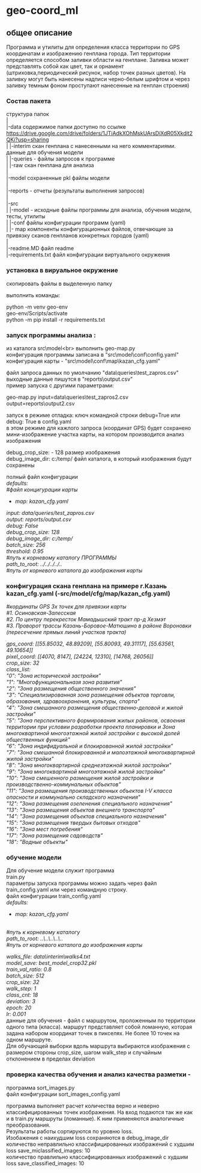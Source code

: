 # geo-coord_ml
## общее описание
Программа и утилиты для определения класса территории по GPS координатам и изображению генплана города.
Тип территории определяется способом заливки области на генплане. Заливка может представлять собой как цвет, так и орнамент (штриховка,периодический рисунок, набор точек разных цветов). На заливку могут быть нанесены надписи черно-белым шрифтом и через заливку темным фоном проступают нанесенные на генплан строения)
### Состав пакета 
 структура папок<br>
|<br>
|-data   содержимое папки доступно по ссылке <https://drive.google.com/drive/folders/1JTiAdkXOhMskUArsDiXdR05Xkdit2QKi?usp=sharing> <br>
|   |-interim скан генплана с нанесенными на него комментариями. данные для обучения модели<br>
|   |-queries - файлы запросов к программе<br>
|   |-raw  скан генплана для анализа<br>
|<br>
|-model сохраненные pkl файлы модели<br>
|<br>
|-reports - отчеты (результаты выполнения запросов)<br>
|<br>
|-srс <br>
|   |-model -  исходные файлы программы для анализа, обучения модели, тесты, утилиты<br>
|      |-conf   файлы конфигурации программ (yaml)<br>
|         |- map   компоненты конфигурационных файлов, отвечающие за привязку сканов генпланов конкретных городов (yaml)<br>
|<br>
|-readme.MD   файл readme<br>
|-requirements.txt   файл конфигурации виртуального окружения<br>


### установка в вируальное окружение
скопировать файлы в выделенную папку<br>

выполнить команды:<br>

python -m venv geo-env<br>
geo-env/Scripts/activate<br>
python -m pip install -r requirements.txt<br>


### запуск программы анализа :
из каталога src\model\<br>
выполнить geo-map.py <br>
конфигурация программы  записана в "src\model\conf\config.yaml"<br>
конфигурация карты - "src\model\conf\map\kazan_cfg.yaml"<br>
 
файл запроса данных по умолчанию "data\queries\test_zapros.csv"<br>
выходные данные пишутся в "reports\output.csv"<br>
пример запуска с другими параметрами:<br>
 
geo-map.py  input=data\queries\test_zapros2.csv  output=reports\output2.csv<br>

запуск в режиме отладка: ключ командной строки   debug=True  или debug: True в config.yaml<br>
в этом режиме для кажлого запроса (координат GPS)  будет сохранено мини-изображение участка карты, на котором производится анализ изображения<br>

debug_crop_size:    - 128 размер изображения <br>
debug_image_dir: c:/temp/   файл каталога, в который изображения будут сохранены<br>

полный файл конфигурации<br>
<i>
defaults:<br>
#файл концигурации карты<br>
  - map: kazan_cfg.yaml  <br>

input: data/queries/test_zapros.csv<br>
output: reports/output.csv<br>
debug: False<br>
debug_crop_size: 128<br>
debug_image_dir: c:/temp/<br>
batch_size: 256<br>
threshold: 0.95<br>
#путь к корневому каталогу ПРОГРАММЫ<br>
path_to_root: ../../../../..<br>
  #путь от корневого каталога до изображения карты<br>
  </i>
  
 ### конфигурация скана генплана на примере г.Казань kazan_cfg.yaml  (-src/model/cfg/map/kazan_cfg.yaml)
 <i>
#кординаты GPS 3х точек для привязки карты<br>
#1. Осиновская-Залесская<br>
#2. По центру перекресток Мамадышский тракт  пр-д Хезмэт<br>
#3. Проворот трассы Казань-Боровое-Матюшино в районе Вороновки (пересечение прямых линий  участков тракта)<br>

gps_coord: [[55.85032, 48.89209], [55.80093, 49.31117], [55.63561, 49.10654]]<br>
pixel_coord: [[4070, 8147], [24224, 12310], [14768, 26056]]<br>
crop_size: 32<br>
class_list:<br>
  "0": "Зона исторической застройки"<br>
  "1": "Многофункциональназя зона развития"<br>
  "2": "Зона размещения общественного значения"<br>
  "3": "Специализированная зона размещения объектов торговли, образования, здравоохранения, культуры, спорта"<br>
  "4": "Зона смешанного размещения общественно-деловой и жилой застройки"<br>
  "5": "Зона перспективного формирования жилых районов, освоения территории при условии разработки проекта планировки и Зона многоквартиной многоэтажной жилой застройки с высокой долей общественных функций"<br>
  "6": "Зона индифидуальной и блокированной жилой застройки"<br>
  "7": "Зона смешанной блокированной и малоэтажной многоквартирной жилой застройки"<br>
  "8": "Зона многоквартирной среднеэтажной жилой застройки"<br>
  "9": "Зона многоквартиной многоэтажной жилой застройки"<br>
  "10": "Зона смешенного размещения жилой застройки и производственно-коммунальных объектов"<br>
  "11": "Зона размещения производственных объектов I-V класса опасности и коммунально складского назначения"<br>
  "12": "Зона размещения озеленения специального назначения"<br>
  "13": "Зона размещения объектов внешнего транспорта"<br>
  "14": "Зона размещения объектов специального назначения"<br>
  "15": "Зона размещения твердых бытовых отходов"<br>
  "16": "Зона мест погребения"<br>
  "17": "Зона размещения садоводств"<br>
  "18": "Водные объекты"<br>
</i>

### обучение модели
Для обучение модели служит программа <br>
train.py<br>
параметры запуска программы можно задать через файл train_config.yaml или через командную строку.<br>
файл конфигурации train_config.yaml<br>
<i>
defaults:<br>
  - map: kazan_cfg.yaml<br>
<br>
#путь к корневому каталогу<br>
path_to_root: ..\..\..\..\..<br>
#путь от корневого каталога до изображения карты<br>

walks_file: data\interim\walks4.txt<br>
model_save: best_model_crop32.pkl<br>
train_val_ratio: 0.8<br>
batch_size: 512<br>
crop_size: 32<br>
walk_step: 1<br>
class_cnt: 18<br>
deviation: 3<br>
epoch: 20<br>
lr: 0.001<br>
</i>
данные для обучения  - файл с маршрутом, проложенным по территории одного типа (класса). маршрут представляет собой ломанную, которая задана набором координат точек в пикселях. Не более 10 точек на одном маршруте. <br>
Для обучающей выборки вдоль маршрута выбираются изображения с размером стороны crop_size, шагом walk_step  и случайным отклонением в пределах deviation<br>

### проверка качества обучения и анализ качества разметки - 
программа sort_images.py<br>
файл конфигурации sort_images_config.yaml<br>

программа выполняет расчет количества верно и неверно классифицированных точек изображения. На вход подаются так же как и в train.py маршруты (ломанные). К ним применяются аналогичные преобразования.<br>
Результаты работы сортируются по уровню loss.<br>
Изобажения с наихудшим loss сохраняются в  debug_image_dir<br>
количество неправлильно классифицированных изображений с худшим loss     save_miclassified_images: 10<br>
количество  правлильно классифицированных изображений с худшим loss save_classified_images: 10<br>
<br>

